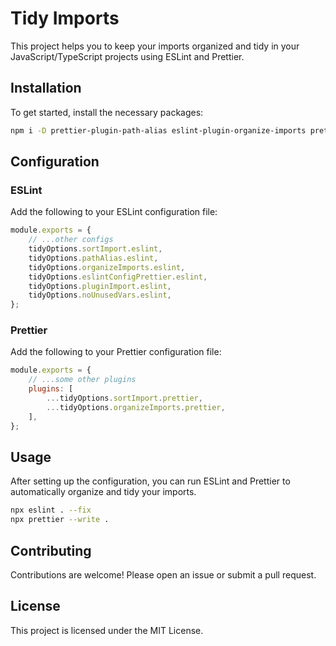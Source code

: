 # Tidy Imports

This project helps you to keep your imports organized and tidy in your JavaScript/TypeScript projects using ESLint and Prettier.

## Installation

To get started, install the necessary packages:

```sh
npm i -D prettier-plugin-path-alias eslint-plugin-organize-imports prettier-plugin-organize-imports eslint-config-prettier eslint-plugin-import
```

## Configuration

### ESLint

Add the following to your ESLint configuration file:

```js
module.exports = {
    // ...other configs
    tidyOptions.sortImport.eslint,
    tidyOptions.pathAlias.eslint,
    tidyOptions.organizeImports.eslint,
    tidyOptions.eslintConfigPrettier.eslint,
    tidyOptions.pluginImport.eslint,
    tidyOptions.noUnusedVars.eslint,
};
```

### Prettier

Add the following to your Prettier configuration file:

```js
module.exports = {
    // ...some other plugins
    plugins: [
        ...tidyOptions.sortImport.prettier,
        ...tidyOptions.organizeImports.prettier,
    ],
};
```

## Usage

After setting up the configuration, you can run ESLint and Prettier to automatically organize and tidy your imports.

```sh
npx eslint . --fix
npx prettier --write .
```

## Contributing

Contributions are welcome! Please open an issue or submit a pull request.

## License

This project is licensed under the MIT License.